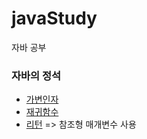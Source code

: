 # javaStudy
자바 공부

### 자바의 정석
- [가변인자](src/main/java/org/example/java/VarArgsEx.java)
- [재귀함수](src/main/java/org/example/java/FactorialTest.java)
- [리턴](src/main/java/org/example/java/ReturnTest.java) => 참조형 매개변수 사용

